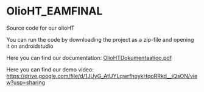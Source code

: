 # OlioHT_EAMFINAL
Source code for our olioHT 

You can run the code by downloading the project as a zip-file and opening it on androidstudio

Here you can find our documentation: 
[OlioHTDokumentaatioo.pdf](https://github.com/aRakkolainen/OlioHT_EAMFINAL/files/8612943/OlioHTDokumentaatioo.pdf)

Here you can find our demo video:
https://drive.google.com/file/d/1JUyG_AtUYLqwrfhoykHqoRRkd__iQsON/view?usp=sharing
